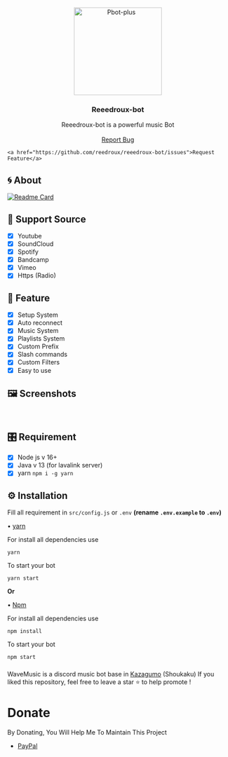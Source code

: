 

<!-- PROJECT LOGO -->
<br />
<p align="center">
  <a href="https://github.com/reedroux/reeedroux-bot">
    <img src="https://media.discordapp.net/attachments/963097935820750878/963098304483328030/20220411_160253.png" alt="Pbot-plus" width="200" height="200">
  </a>

  <h3 align="center">Reeedroux-bot</h3>

  <p align="center">
    Reeedroux-bot is  a powerful music Bot
    <br />
    <br />
    <a href="https://github.com/reedroux/reeedroux-bot/issues">Report Bug</a>
    
    <a href="https://github.com/reedroux/reeedroux-bot/issues">Request Feature</a>
  </p>
</p>
<!-- ABOUT THE PROJECT -->

## 🌀 About
[![Readme Card](https://github-readme-stats.vercel.app/api/pin/?username=reedroux&repo=WaveMusic&theme=tokyonight)](https://github.com/reedroux/reeedroux-bot)
## 🎵 Support Source
- [x] Youtube
- [x] SoundCloud
- [x] Spotify
- [x] Bandcamp
- [x] Vimeo
- [x] Https (Radio)
## 🌟 Feature
- [x] Setup System
- [X] Auto reconnect 
- [x] Music System
- [x] Playlists System
- [x] Custom Prefix
- [x] Slash commands
- [x] Custom Filters
- [x] Easy to use
## 🖼️ Screenshots
<br />
<p align="center">
  <a href="https://github.com/reeedroux/reeedroux-bot">
  </a>
</p>

## 🎛️ Requirement
- [x] Node js v 16+
- [x] Java v 13 (for lavalink server)
- [x] yarn  `npm i -g yarn `
## ⚙️ Installation 
Fill all requirement in `src/config.js` or `.env` **(rename `.env.example` to `.env`)**

• [yarn](https://yarnpkg.com/)

For install all dependencies use
```
yarn
```
To start your bot 
```
yarn start
```
**Or**

• [Npm](https://www.npmjs.com/)

For install all dependencies use
```
npm install
```
To start your bot 
```
npm start
```
###
WaveMusic is a discord music bot base in [Kazagumo](https://github.com/Takiyo0/Kazagumo) (Shoukaku)
If you liked this repository, feel free to leave a star ⭐ to help promote !


# Donate

 By Donating, You Will Help Me To Maintain This Project 

- [PayPal](https://www.paypal.me/reedrouxmusic)


<!-- LICENSE -->

